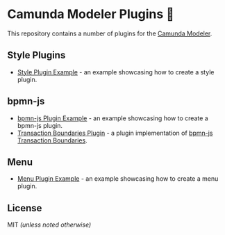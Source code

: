 # Camunda Modeler Plugins :electric_plug:

This repository contains a number of plugins for the [Camunda Modeler](https://github.com/camunda/camunda-modeler).

## Style Plugins

* [Style Plugin Example](./style-plugin-example) - an example showcasing how to create a style plugin.

## bpmn-js

* [bpmn-js Plugin Example](./bpmn-js-plugin-example) - an example showcasing how to create a bpmn-js plugin.
* [Transaction Boundaries Plugin](./bpmn-js-plugin-transactions-boundaries) - a plugin implementation of [bpmn-js Transaction Boundaries](https://github.com/bpmn-io/bpmn-js-transaction-boundaries/).

## Menu

* [Menu Plugin Example](./menu-plugin-example) - an example showcasing how to create a menu plugin.

## License

MIT _(unless noted otherwise)_
